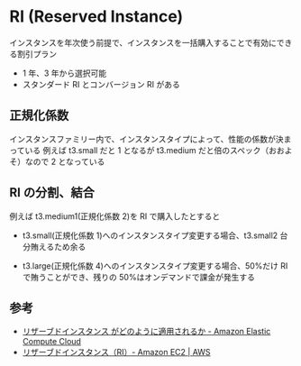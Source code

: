 # RI (Reserved Instance)

インスタンスを年次使う前提で、インスタンスを一括購入することで有効にできる割引プラン

- 1 年、3 年から選択可能
- スタンダード RI とコンバージョン RI がある

## 正規化係数

インスタンスファミリー内で、インスタンスタイプによって、性能の係数が決まっている
例えば t3.small だと 1 となるが t3.medium だと倍のスペック（おおよそ）なので 2 となっている

## RI の分割、結合

例えば t3.medium1(正規化係数 2)を RI で購入したとすると

- t3.small(正規化係数 1)へのインスタンスタイプ変更する場合、t3.small2 台分賄えるため余る

- t3.large(正規化係数 4)へのインスタンスタイプ変更する場合、50%だけ RI で賄うことができ、残りの 50%はオンデマンドで課金が発生する

## 参考

- [リザーブドインスタンス がどのように適用されるか - Amazon Elastic Compute Cloud](https://docs.aws.amazon.com/ja_jp/AWSEC2/latest/UserGuide/apply_ri.html)
- [リザーブドインスタンス（RI）- Amazon EC2 | AWS](https://aws.amazon.com/jp/ec2/pricing/reserved-instances/)
